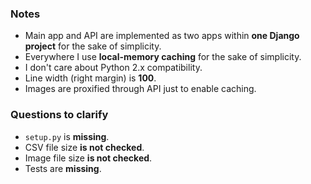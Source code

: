 ### Notes

* Main app and API are implemented as two apps within **one Django project** for the sake of simplicity.
* Everywhere I use **local-memory caching** for the sake of simplicity.
* I don't care about Python 2.x compatibility.
* Line width (right margin) is **100**.
* Images are proxified through API just to enable caching.

### Questions to clarify

* `setup.py` is **missing**.
* CSV file size **is not checked**.
* Image file size **is not checked**.
* Tests are **missing**.

